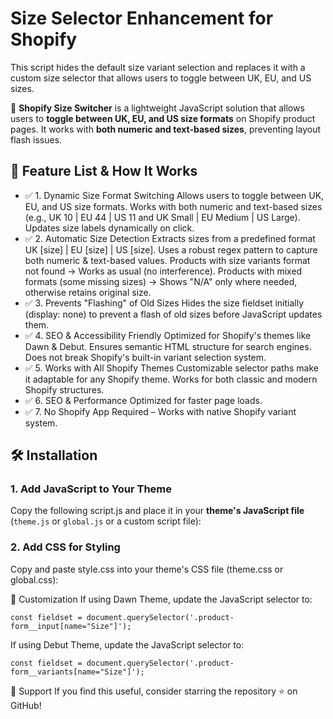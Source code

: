 # Size Selector Enhancement for Shopify
This script hides the default size variant selection and replaces it with a custom size selector that allows users to toggle between UK, EU, and US sizes.

🚀 **Shopify Size Switcher** is a lightweight JavaScript solution that allows users to **toggle between UK, EU, and US size formats** on Shopify product pages. It works with **both numeric and text-based sizes**, preventing layout flash issues.

## 📌 Feature List & How It Works
- ✅ 1. Dynamic Size Format Switching
    Allows users to toggle between UK, EU, and US size formats.
    Works with both numeric and text-based sizes (e.g., UK 10 | EU 44 | US 11 and UK Small | EU Medium | US Large).
    Updates size labels dynamically on click.
- ✅ 2. Automatic Size Detection
    Extracts sizes from a predefined format UK [size] | EU [size] | US [size].
    Uses a robust regex pattern to capture both numeric & text-based values.
    Products with size variants format not found → Works as usual (no interference).
    Products with mixed formats (some missing sizes) → Shows "N/A" only where needed, otherwise retains original size.
- ✅ 3. Prevents "Flashing" of Old Sizes
    Hides the size fieldset initially (display: none) to prevent a flash of old sizes before JavaScript updates them.
- ✅ 4. SEO & Accessibility Friendly
    Optimized for Shopify's themes like Dawn & Debut.
    Ensures semantic HTML structure for search engines.
    Does not break Shopify's built-in variant selection system.
- ✅ 5. Works with All Shopify Themes
    Customizable selector paths make it adaptable for any Shopify theme.
    Works for both classic and modern Shopify structures.
- ✅ 6. SEO & Performance Optimized for faster page loads.
- ✅ 7. No Shopify App Required – Works with native Shopify variant system.

## 🛠️ Installation
### **1. Add JavaScript to Your Theme**
Copy the following script.js and place it in your **theme's JavaScript file** (`theme.js` or `global.js` or a custom script file):

### **2. Add CSS for Styling**
Copy and paste style.css into your theme's CSS file (theme.css or global.css):

🎯 Customization
If using Dawn Theme, update the JavaScript selector to:

    const fieldset = document.querySelector('.product-form__input[name="Size"]');

If using Debut Theme, update the JavaScript selector to:

    const fieldset = document.querySelector('.product-form__variants[name="Size"]');

🚀 Support
If you find this useful, consider starring the repository ⭐ on GitHub!
